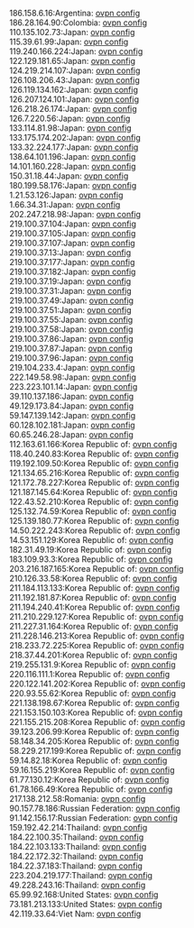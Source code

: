 186.158.6.16:Argentina: [ovpn config](vpn/186_158_6_16.ovpn)  
186.28.164.90:Colombia: [ovpn config](vpn/186_28_164_90.ovpn)  
110.135.102.73:Japan: [ovpn config](vpn/110_135_102_73.ovpn)  
115.39.61.99:Japan: [ovpn config](vpn/115_39_61_99.ovpn)  
119.240.166.224:Japan: [ovpn config](vpn/119_240_166_224.ovpn)  
122.129.181.65:Japan: [ovpn config](vpn/122_129_181_65.ovpn)  
124.219.214.107:Japan: [ovpn config](vpn/124_219_214_107.ovpn)  
126.108.206.43:Japan: [ovpn config](vpn/126_108_206_43.ovpn)  
126.119.134.162:Japan: [ovpn config](vpn/126_119_134_162.ovpn)  
126.207.124.101:Japan: [ovpn config](vpn/126_207_124_101.ovpn)  
126.218.26.174:Japan: [ovpn config](vpn/126_218_26_174.ovpn)  
126.7.220.56:Japan: [ovpn config](vpn/126_7_220_56.ovpn)  
133.114.81.98:Japan: [ovpn config](vpn/133_114_81_98.ovpn)  
133.175.174.202:Japan: [ovpn config](vpn/133_175_174_202.ovpn)  
133.32.224.177:Japan: [ovpn config](vpn/133_32_224_177.ovpn)  
138.64.101.196:Japan: [ovpn config](vpn/138_64_101_196.ovpn)  
14.101.160.228:Japan: [ovpn config](vpn/14_101_160_228.ovpn)  
150.31.18.44:Japan: [ovpn config](vpn/150_31_18_44.ovpn)  
180.199.58.176:Japan: [ovpn config](vpn/180_199_58_176.ovpn)  
1.21.53.126:Japan: [ovpn config](vpn/1_21_53_126.ovpn)  
1.66.34.31:Japan: [ovpn config](vpn/1_66_34_31.ovpn)  
202.247.218.98:Japan: [ovpn config](vpn/202_247_218_98.ovpn)  
219.100.37.104:Japan: [ovpn config](vpn/219_100_37_104.ovpn)  
219.100.37.105:Japan: [ovpn config](vpn/219_100_37_105.ovpn)  
219.100.37.107:Japan: [ovpn config](vpn/219_100_37_107.ovpn)  
219.100.37.13:Japan: [ovpn config](vpn/219_100_37_13.ovpn)  
219.100.37.177:Japan: [ovpn config](vpn/219_100_37_177.ovpn)  
219.100.37.182:Japan: [ovpn config](vpn/219_100_37_182.ovpn)  
219.100.37.19:Japan: [ovpn config](vpn/219_100_37_19.ovpn)  
219.100.37.31:Japan: [ovpn config](vpn/219_100_37_31.ovpn)  
219.100.37.49:Japan: [ovpn config](vpn/219_100_37_49.ovpn)  
219.100.37.51:Japan: [ovpn config](vpn/219_100_37_51.ovpn)  
219.100.37.55:Japan: [ovpn config](vpn/219_100_37_55.ovpn)  
219.100.37.58:Japan: [ovpn config](vpn/219_100_37_58.ovpn)  
219.100.37.86:Japan: [ovpn config](vpn/219_100_37_86.ovpn)  
219.100.37.87:Japan: [ovpn config](vpn/219_100_37_87.ovpn)  
219.100.37.96:Japan: [ovpn config](vpn/219_100_37_96.ovpn)  
219.104.233.4:Japan: [ovpn config](vpn/219_104_233_4.ovpn)  
222.149.58.98:Japan: [ovpn config](vpn/222_149_58_98.ovpn)  
223.223.101.14:Japan: [ovpn config](vpn/223_223_101_14.ovpn)  
39.110.137.186:Japan: [ovpn config](vpn/39_110_137_186.ovpn)  
49.129.173.84:Japan: [ovpn config](vpn/49_129_173_84.ovpn)  
59.147.139.142:Japan: [ovpn config](vpn/59_147_139_142.ovpn)  
60.128.102.181:Japan: [ovpn config](vpn/60_128_102_181.ovpn)  
60.65.246.28:Japan: [ovpn config](vpn/60_65_246_28.ovpn)  
112.163.61.166:Korea Republic of: [ovpn config](vpn/112_163_61_166.ovpn)  
118.40.240.83:Korea Republic of: [ovpn config](vpn/118_40_240_83.ovpn)  
119.192.109.50:Korea Republic of: [ovpn config](vpn/119_192_109_50.ovpn)  
121.134.65.216:Korea Republic of: [ovpn config](vpn/121_134_65_216.ovpn)  
121.172.78.227:Korea Republic of: [ovpn config](vpn/121_172_78_227.ovpn)  
121.187.145.64:Korea Republic of: [ovpn config](vpn/121_187_145_64.ovpn)  
122.43.52.210:Korea Republic of: [ovpn config](vpn/122_43_52_210.ovpn)  
125.132.74.59:Korea Republic of: [ovpn config](vpn/125_132_74_59.ovpn)  
125.139.180.77:Korea Republic of: [ovpn config](vpn/125_139_180_77.ovpn)  
14.50.222.243:Korea Republic of: [ovpn config](vpn/14_50_222_243.ovpn)  
14.53.151.129:Korea Republic of: [ovpn config](vpn/14_53_151_129.ovpn)  
182.31.49.19:Korea Republic of: [ovpn config](vpn/182_31_49_19.ovpn)  
183.109.93.3:Korea Republic of: [ovpn config](vpn/183_109_93_3.ovpn)  
203.216.187.165:Korea Republic of: [ovpn config](vpn/203_216_187_165.ovpn)  
210.126.33.58:Korea Republic of: [ovpn config](vpn/210_126_33_58.ovpn)  
211.184.113.133:Korea Republic of: [ovpn config](vpn/211_184_113_133.ovpn)  
211.192.181.87:Korea Republic of: [ovpn config](vpn/211_192_181_87.ovpn)  
211.194.240.41:Korea Republic of: [ovpn config](vpn/211_194_240_41.ovpn)  
211.210.229.127:Korea Republic of: [ovpn config](vpn/211_210_229_127.ovpn)  
211.227.31.164:Korea Republic of: [ovpn config](vpn/211_227_31_164.ovpn)  
211.228.146.213:Korea Republic of: [ovpn config](vpn/211_228_146_213.ovpn)  
218.233.72.225:Korea Republic of: [ovpn config](vpn/218_233_72_225.ovpn)  
218.37.44.201:Korea Republic of: [ovpn config](vpn/218_37_44_201.ovpn)  
219.255.131.9:Korea Republic of: [ovpn config](vpn/219_255_131_9.ovpn)  
220.116.111.1:Korea Republic of: [ovpn config](vpn/220_116_111_1.ovpn)  
220.122.141.202:Korea Republic of: [ovpn config](vpn/220_122_141_202.ovpn)  
220.93.55.62:Korea Republic of: [ovpn config](vpn/220_93_55_62.ovpn)  
221.138.198.67:Korea Republic of: [ovpn config](vpn/221_138_198_67.ovpn)  
221.153.150.103:Korea Republic of: [ovpn config](vpn/221_153_150_103.ovpn)  
221.155.215.208:Korea Republic of: [ovpn config](vpn/221_155_215_208.ovpn)  
39.123.206.99:Korea Republic of: [ovpn config](vpn/39_123_206_99.ovpn)  
58.148.34.205:Korea Republic of: [ovpn config](vpn/58_148_34_205.ovpn)  
58.229.217.199:Korea Republic of: [ovpn config](vpn/58_229_217_199.ovpn)  
59.14.82.18:Korea Republic of: [ovpn config](vpn/59_14_82_18.ovpn)  
59.16.155.219:Korea Republic of: [ovpn config](vpn/59_16_155_219.ovpn)  
61.77.130.12:Korea Republic of: [ovpn config](vpn/61_77_130_12.ovpn)  
61.78.166.49:Korea Republic of: [ovpn config](vpn/61_78_166_49.ovpn)  
217.138.212.58:Romania: [ovpn config](vpn/217_138_212_58.ovpn)  
90.157.78.186:Russian Federation: [ovpn config](vpn/90_157_78_186.ovpn)  
91.142.156.17:Russian Federation: [ovpn config](vpn/91_142_156_17.ovpn)  
159.192.42.214:Thailand: [ovpn config](vpn/159_192_42_214.ovpn)  
184.22.100.35:Thailand: [ovpn config](vpn/184_22_100_35.ovpn)  
184.22.103.133:Thailand: [ovpn config](vpn/184_22_103_133.ovpn)  
184.22.172.32:Thailand: [ovpn config](vpn/184_22_172_32.ovpn)  
184.22.37.183:Thailand: [ovpn config](vpn/184_22_37_183.ovpn)  
223.204.219.177:Thailand: [ovpn config](vpn/223_204_219_177.ovpn)  
49.228.243.16:Thailand: [ovpn config](vpn/49_228_243_16.ovpn)  
65.99.92.168:United States: [ovpn config](vpn/65_99_92_168.ovpn)  
73.181.213.133:United States: [ovpn config](vpn/73_181_213_133.ovpn)  
42.119.33.64:Viet Nam: [ovpn config](vpn/42_119_33_64.ovpn)  
